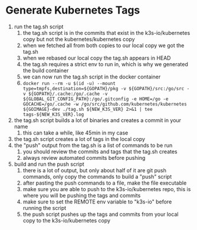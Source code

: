 # Generate Kubernetes Tags

1. run the tag.sh script
   1. the tag.sh script is in the commits that exist in the k3s-io/kubernetes copy but not the kubernetes/kubernetes copy
   1. when we fetched all from both copies to our local copy we got the tag.sh
   1. when we rebased our local copy the tag.sh appears in HEAD
   1. the tag.sh requires a strict env to run in, which is why we generated the build container
   1. we can now run the tag.sh script in the docker container
   1. `docker run --rm -u $(id -u) --mount type=tmpfs,destination=${GOPATH}/pkg -v ${GOPATH}/src:/go/src -v ${GOPATH}/.cache:/go/.cache -v ${GLOBAL_GIT_CONFIG_PATH}:/go/.gitconfig -e HOME=/go -e GOCACHE=/go/.cache -w /go/src/github.com/kubernetes/kubernetes ${GOIMAGE}-dev ./tag.sh ${NEW_K3S_VER} 2>&1 | tee tags-${NEW_K3S_VER}.log`
1. the tag.sh script builds a lot of binaries and creates a commit in your name
   1. this can take a while, like 45min in my case
1. the tag.sh script creates a lot of tags in the local copy
1. the "push" output from the tag.sh is a list of commands to be run
   1. you should review the commits and tags that the tag.sh creates
   1. always review automated commits before pushing
1. build and run the push script
   1. there is a lot of output, but only about half of it are git push commands, only copy the commands to build a "push" script
   1. after pasting the push commands to a file, make the file executable
   1. make sure you are able to push to the k3s-io/kubernetes repo, this is where you will be pushing the tags and commits
   1. make sure to set the REMOTE env variable to "k3s-io" before running the script
   1. the push script pushes up the tags and commits from your local copy to the k3s-io/kubernetes copy